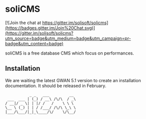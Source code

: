 # soliCMS

[![Join the chat at https://gitter.im/solisoft/solicms](https://badges.gitter.im/Join%20Chat.svg)](https://gitter.im/solisoft/solicms?utm_source=badge&utm_medium=badge&utm_campaign=pr-badge&utm_content=badge)

soliCMS is a free database CMS which focus on performances.

## Installation

We are waiting the latest GWAN 5.1 version to create an installation documentation. It should be released in February.

~~~
           _ _   ___         __    
 ___  ___ | (_) / __\ /\/\  / _\   
/ __|/ _ \| | |/ /   /    \ \ \    
\__ \ (_) | | / /___/ /\/\ \_\ \   
|___/\___/|_|_\____/\/    \/\__/   
                                   
~~~